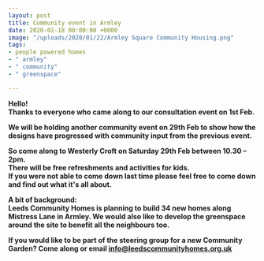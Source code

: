 ```yaml
---
layout: post
title: Community event in Armley
date: 2020-02-18 00:00:00 +0000
image: "/uploads/2020/01/22/Armley Square Community Housing.png"
tags:
- people powered homes
- " armley"
- " community"
- " greenspace"

---
```

**Hello!  
Thanks to everyone who came along to our consultation event on 1st Feb.**

**We will be holding another community event on 29th Feb to show how the designs have progressed with community input from the previous event.**

**So come along to Westerly Croft on Saturday 29th Feb between 10.30 – 2pm.  
There will be free refreshments and activities for kids.**  
**If you were not able to come down last time please feel free to come down and find out what it's all about.**

**A bit of background:**  
**Leeds Community Homes is planning to build 34 new homes along Mistress Lane in Armley. We would also like to develop the greenspace around the site to benefit all the neighbours too.**

**If you would like to be part of the steering group for a new Community Garden? Come along or email info@leedscommunityhomes.org.uk**